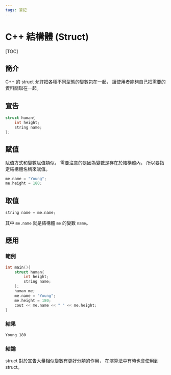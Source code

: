 ```yaml
---
tags: 筆記
---
```


# C++ 結構體 (Struct)

[TOC]

## 簡介

C++ 的 struct 允許把各種不同型態的變數包在一起，
讓使用者能夠自己把需要的資料關聯在一起。  

## 宣告

```cpp
struct human{
    int height;
    string name;
};
```

## 賦值

賦值方式和變數賦值類似，
需要注意的是因為變數是存在於結構體內，
所以要指定結構體名稱來賦值。  

```cpp
me.name = "Young";
me.height = 180;
```

## 取值

```cpp
string name = me.name;
```

其中 `me.name` 就是結構體 `me` 的變數 `name`。  

## 應用

### 範例

```cpp
int main(){
    struct human{
        int height;
        string name;
    };
    human me;
    me.name = "Young";
    me.height = 180;
    cout << me.name << " " << me.height;
}
```

### 結果

`Young 180`

### 結論

struct 對於宣告大量相似變數有更好分類的作用，
在演算法中有時也會使用到 struct。  
